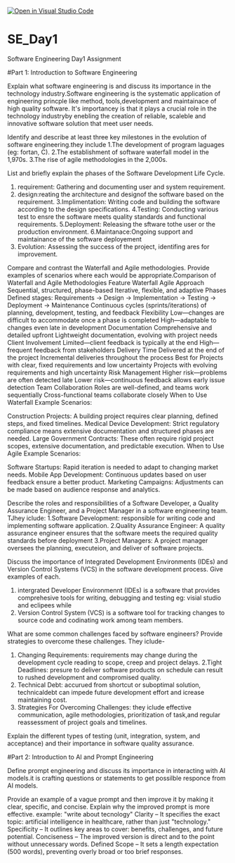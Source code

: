 [![Open in Visual Studio Code](https://classroom.github.com/assets/open-in-vscode-2e0aaae1b6195c2367325f4f02e2d04e9abb55f0b24a779b69b11b9e10269abc.svg)](https://classroom.github.com/online_ide?assignment_repo_id=18386386&assignment_repo_type=AssignmentRepo)
# SE_Day1
Software Engineering Day1 Assignment

#Part 1: Introduction to Software Engineering

Explain what software engineering is and discuss its importance in the technology industry.Software engineering is the systematic application of engineering princple like method, tools,development and maintainace of high quality software. It's importancey is that it plays a crucial role in the technology industryby enebling the creation of reliable, scaleble and innovative software solution that meet user needs.


Identify and describe at least three key milestones in the evolution of software engineering.they include
1.The development of program laguages (eg: fortan, C).
2.The establishment of software waterfall model in the 
  1,970s.
3.The rise of agile methodologies in the 2,000s.


List and briefly explain the phases of the Software Development Life Cycle.
1. requirement: Gathering and documenting user and system requirement.
2. design:reating the architecture and designof the software based on the requirement.
3.Implimentation: Writing code and building the software according to the design specifications.
4.Testing: Conducting various test to ensre the software meets quality standards and functional requirements.
5.Deployment: Releasing the sftware tothe user or the production environment.
6.Maintanace:Ongoing support and maintainance of the software deployement
7. Evolution: Assessing the success of the project, identifing ares for improvement.
   

    


Compare and contrast the Waterfall and Agile methodologies. Provide examples of scenarios where each would be appropriate.Comparison of Waterfall and Agile Methodologies
Feature	Waterfall	Agile
Approach	Sequential, structured, phase-based	Iterative, flexible, and adaptive
Phases	Defined stages: Requirements → Design → Implementation → Testing → Deployment → Maintenance	Continuous cycles (sprints/iterations) of planning, development, testing, and feedback
Flexibility	Low—changes are difficult to accommodate once a phase is completed	High—adaptable to changes even late in development
Documentation	Comprehensive and detailed upfront	Lightweight documentation, evolving with project needs
Client Involvement	Limited—client feedback is typically at the end	High—frequent feedback from stakeholders
Delivery Time	Delivered at the end of the project	Incremental deliveries throughout the process
Best for	Projects with clear, fixed requirements and low uncertainty	Projects with evolving requirements and high uncertainty
Risk Management	Higher risk—problems are often detected late	Lower risk—continuous feedback allows early issue detection
Team Collaboration	Roles are well-defined, and teams work sequentially	Cross-functional teams collaborate closely
When to Use Waterfall
Example Scenarios:

Construction Projects: A building project requires clear planning, defined steps, and fixed timelines.
Medical Device Development: Strict regulatory compliance means extensive documentation and structured phases are needed.
Large Government Contracts: These often require rigid project scopes, extensive documentation, and predictable execution.
When to Use Agile
Example Scenarios:

Software Startups: Rapid iteration is needed to adapt to changing market needs.
Mobile App Development: Continuous updates based on user feedback ensure a better product.
Marketing Campaigns: Adjustments can be made based on audience response and analytics.


Describe the roles and responsibilities of a Software Developer, a Quality Assurance Engineer, and a Project Manager in a software engineering team. TJhey iclude:
1.Software Development: responsible for writing code and implementing software application.
2.Quality Assurance Engineer: A quality assurance engineer ensures that the software meets the required quality standards before deployment
3.Project Managers: A project manager oversees the planning, executeion, and deliver of software projects.


Discuss the importance of Integrated Development Environments (IDEs) and Version Control Systems (VCS) in the software development process. Give examples of each.
1. intergrated Developer Environmennt (IDEs) is a software that provides comprehesive tools for writing, debugging and testing eg: visial studio and eclipees while
2. Version Control System (VCS) is a software tool for tracking changes to source code and codinating work among team members.

What are some common challenges faced by software engineers? Provide strategies to overcome these challenges. They iclude-
1. Changing Requirements: requirements may  change during the development cycle reading to scope, creep and project delays.
2.Tight Deadlines: presure to deliver software products on schedule can result to rushed development and compromised quality.
3. Technical Debt: accurued from shortcut or suboptimal solution, technicaldebt can impede future development effort and icrease maintaining cost.
4. Strategies For Overcoming  Challenges: they iclude effective communication, agile methodologies, prioritization of task,and regular reassessment of project goals and timelines. 

Explain the different types of testing (unit, integration, system, and acceptance) and their importance in software quality assurance.


#Part 2: Introduction to AI and Prompt Engineering


Define prompt engineering and discuss its importance in interacting with AI models.it is crafting questions or statements to get possilble responce from AI models.



Provide an example of a vague prompt and then improve it by making it clear, specific, and concise. Explain why the improved prompt is more effective. 
example: "write about tecnology"
Clarity – It specifies the exact topic: artificial intelligence in healthcare, rather than just "technology."
Specificity – It outlines key areas to cover: benefits, challenges, and future potential.
Conciseness – The improved version is direct and to the point without unnecessary words.
Defined Scope – It sets a length expectation (500 words), preventing overly broad or too brief responses.



